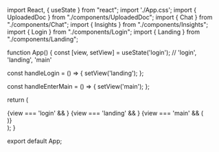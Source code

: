 import React, { useState } from "react";
import './App.css';
import { UploadedDoc } from "./components/UploadedDoc";
import { Chat } from "./components/Chat";
import { Insights } from "./components/Insights";
import { Login } from "./components/Login";
import { Landing } from "./components/Landing";

function App() {
  const [view, setView] = useState('login'); // 'login', 'landing', 'main'

  const handleLogin = () => {
    setView('landing');
  };

  const handleEnterMain = () => {
    setView('main');
  };

  return (
    <div className="app">
      {view === 'login' && <Login onLogin={handleLogin} />}
      {view === 'landing' && <Landing onEnterMain={handleEnterMain} />}
      {view === 'main' && (
        <div className="main-container">
          <UploadedDoc />
          <Chat />
          <Insights />
        </div>
      )}
    </div>
  );
}

export default App;
